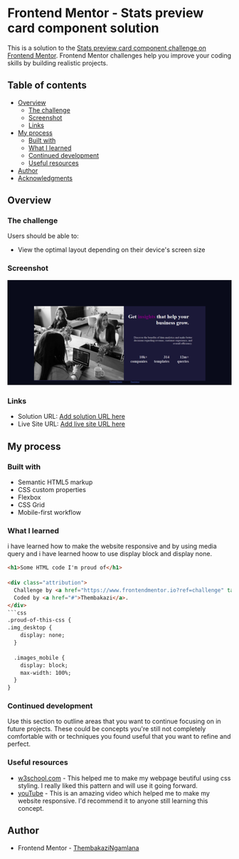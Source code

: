 # Frontend Mentor - Stats preview card component solution

This is a solution to the [Stats preview card component challenge on Frontend Mentor](https://www.frontendmentor.io/challenges/stats-preview-card-component-8JqbgoU62). Frontend Mentor challenges help you improve your coding skills by building realistic projects. 

## Table of contents

- [Overview](#overview)
  - [The challenge](#the-challenge)
  - [Screenshot](#screenshot)
  - [Links](#links)
- [My process](#my-process)
  - [Built with](#built-with)
  - [What I learned](#what-i-learned)
  - [Continued development](#continued-development)
  - [Useful resources](#useful-resources)
- [Author](#author)
- [Acknowledgments](#acknowledgments)



## Overview

### The challenge

Users should be able to:

- View the optimal layout depending on their device's screen size

### Screenshot

![./images/app1.png](./images/app1.png)



### Links

- Solution URL: [Add solution URL here](https://github.com/ThembakaziNgamlana/stats-preview-card-component.git)
- Live Site URL: [Add live site URL here](https://thembakazingamlana.github.io/stats-preview-card-component/)

## My process

### Built with

- Semantic HTML5 markup
- CSS custom properties
- Flexbox
- CSS Grid
- Mobile-first workflow



### What I learned

i have learned how to make the website responsive and by using media query and i have learned hoow to use display block and display none.

```html
<h1>Some HTML code I'm proud of</h1>

<div class="attribution">
  Challenge by <a href="https://www.frontendmentor.io?ref=challenge" target="_blank">Frontend Mentor</a>. 
  Coded by <a href="#">Thembakazi</a>.
</div>
```css
.proud-of-this-css {
.img_desktop {
    display: none;
  }

  .images_mobile {
    display: block;
    max-width: 100%; 
  }
}
```




### Continued development

Use this section to outline areas that you want to continue focusing on in future projects. These could be concepts you're still not completely comfortable with or techniques you found useful that you want to refine and perfect.



### Useful resources

- [w3school.com](https://www.w3schools.com/cssref/pr_border-style.php) - This helped me to make my webpage beutiful using css styling. I really liked this pattern and will use it going forward.
- [youTube](https://www.youtube.com/watch?v=ZYV6dYtz4HA) - This is an amazing video which helped me to make my website responsive. I'd recommend it to anyone still learning this concept.



## Author


- Frontend Mentor - [ThembakaziNgamlana](https://www.frontendmentor.io/profile/ThembakaziNgamlana)


